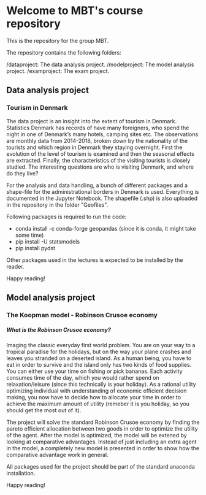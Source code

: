 # Welcome to MBT's course repository

This is the repository for the group MBT.

The repository contains the following folders:

/dataproject: The data analysis project.
/modelproject: The model analysis project.
/examproject: The exam project.

## Data analysis project
### Tourism in Denmark

The data project is an insight into the extent of tourism in Denmark. Statistics Denmark has records of have many foreigners, who spend the night in one of Denmark’s many hotels, camping sites etc. The observations are monthly data from 2014-2018, broken down by the nationality of the tourists and which region in Denmark they staying overnight. First the evolution of the level of tourism is examined and then the seasonal effects are extracted. Finally, the characteristics of the visiting tourists is closely studied. The interesting questions are who is visiting Denmark, and where do they live?

For the analysis and data handling, a bunch of different packages and a shape-file for the administrational borders in Denmark is used. Everything is documented in the Jupyter Notebook. The shapefile (.shp) is also uploaded in the repository in the folder "Geofiles".

Following packages is required to run the code:

- conda install -c conda-forge geopandas (since it is conda, it might take some time)
- pip install -U statsmodels
- pip install pydst

Other packages used in the lectures is expected to be installed by the reader.

Happy reading!

## Model analysis project
### The Koopman model - Robinson Crusoe economy
##### What is the Robinson Crusoe economy?

Imaging the classic everyday first world problem. You are on your way to a tropical paradise for the holidays, but on the way your plane crashes and leaves you stranded on a deserted island. As a human being, you have to eat in order to survive and the island only has two kinds of food supplies. You can either use your time on fishing or pick bananas. Each activity consumes time of the day, which you would rather spend on relaxation/leisure (since this technically is your holiday). As a rational utility optimizing individual with understanding of economic efficient decision making, you now have to decide how to allocate your time in order to achieve the maximum amount of utility (remeber it is you holiday, so you should get the most out of it).

The project will solve the standard Robinson Crusoe economy by finding the pareto efficient allocation between two goods in order to optimize the utility of the agent. After the model is optimized, the model will be extened by looking at comparative advantages. Instead of just including an extra agent in the model, a completely new model is presented in order to show how the comparative advantage work in general. 

All packages used for the project should be part of the standard anaconda installation.

Happy reading!
